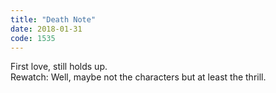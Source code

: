 ```yaml
---
title: "Death Note"
date: 2018-01-31
code: 1535
---
```

First love, still holds up.\
Rewatch: Well, maybe not the characters but at least the thrill.